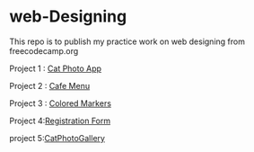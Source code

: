 # web-Designing
This repo is to publish my practice work on web designing from freecodecamp.org


Project 1 : [Cat Photo App](CatPhotoApp/index.html) 

Project 2 : [Cafe Menu](CafeMenu/index.html) 

Project 3 : [Colored Markers](ColoredMarkers/index.html)   

Project 4:[Registration Form](RegistrationForm/index.html)

project 5:[CatPhotoGallery](CatPhotoGallery/index.html)